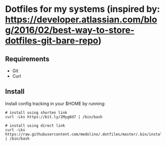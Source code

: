 # Dotfiles for my systems (inspired by: https://developer.atlassian.com/blog/2016/02/best-way-to-store-dotfiles-git-bare-repo)

## Requirements

- Git
- Curl

## Install

Install config tracking in your $HOME by running:

```console
# install using shorten link
curl -Lks https://bit.ly/2Myg8d7 | /bin/bash

# install using direct link
curl -Lks https://raw.githubusercontent.com/medolino/.dotfiles/master/.bin/install.sh | /bin/bash
```
